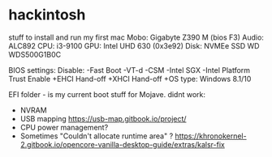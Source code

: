 # hackintosh
stuff to install and run my first mac
Mobo: Gigabyte Z390 M (bios F3)
Audio: ALC892
CPU: i3-9100
GPU: Intel UHD 630 (0x3e92)
Disk: NVMEe SSD WD WDS500G1B0C

BIOS settings:
	Disable:
-Fast Boot
-VT-d
-CSM
-Intel SGX
-Intel Platform Trust
	Enable
+EHCI Hand-off
+XHCI Hand-off
+OS type: Windows 8.1/10

EFI folder - is my current boot stuff for Mojave.
didnt work:
* NVRAM
* USB mapping	https://usb-map.gitbook.io/project/
* CPU power management?
* Sometimes "Couldn't allocate runtime area" ? https://khronokernel-2.gitbook.io/opencore-vanilla-desktop-guide/extras/kalsr-fix